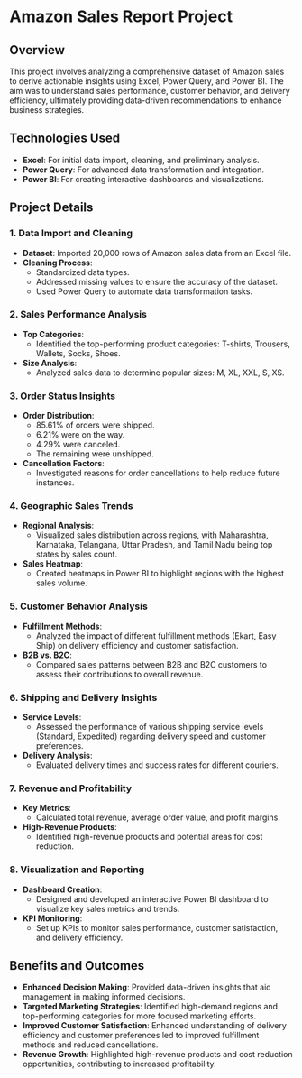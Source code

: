 # Amazon Sales Report Project

## Overview

This project involves analyzing a comprehensive dataset of Amazon sales to derive actionable insights using Excel, Power Query, and Power BI. The aim was to understand sales performance, customer behavior, and delivery efficiency, ultimately providing data-driven recommendations to enhance business strategies.

## Technologies Used

- **Excel**: For initial data import, cleaning, and preliminary analysis.
- **Power Query**: For advanced data transformation and integration.
- **Power BI**: For creating interactive dashboards and visualizations.

## Project Details

### 1. Data Import and Cleaning
- **Dataset**: Imported 20,000 rows of Amazon sales data from an Excel file.
- **Cleaning Process**: 
  - Standardized data types.
  - Addressed missing values to ensure the accuracy of the dataset.
  - Used Power Query to automate data transformation tasks.

### 2. Sales Performance Analysis
- **Top Categories**:
  - Identified the top-performing product categories: T-shirts, Trousers, Wallets, Socks, Shoes.
- **Size Analysis**:
  - Analyzed sales data to determine popular sizes: M, XL, XXL, S, XS.

### 3. Order Status Insights
- **Order Distribution**:
  - 85.61% of orders were shipped.
  - 6.21% were on the way.
  - 4.29% were canceled.
  - The remaining were unshipped.
- **Cancellation Factors**:
  - Investigated reasons for order cancellations to help reduce future instances.

### 4. Geographic Sales Trends
- **Regional Analysis**:
  - Visualized sales distribution across regions, with Maharashtra, Karnataka, Telangana, Uttar Pradesh, and Tamil Nadu being top states by sales count.
- **Sales Heatmap**:
  - Created heatmaps in Power BI to highlight regions with the highest sales volume.

### 5. Customer Behavior Analysis
- **Fulfillment Methods**:
  - Analyzed the impact of different fulfillment methods (Ekart, Easy Ship) on delivery efficiency and customer satisfaction.
- **B2B vs. B2C**:
  - Compared sales patterns between B2B and B2C customers to assess their contributions to overall revenue.

### 6. Shipping and Delivery Insights
- **Service Levels**:
  - Assessed the performance of various shipping service levels (Standard, Expedited) regarding delivery speed and customer preferences.
- **Delivery Analysis**:
  - Evaluated delivery times and success rates for different couriers.

### 7. Revenue and Profitability
- **Key Metrics**:
  - Calculated total revenue, average order value, and profit margins.
- **High-Revenue Products**:
  - Identified high-revenue products and potential areas for cost reduction.

### 8. Visualization and Reporting
- **Dashboard Creation**:
  - Designed and developed an interactive Power BI dashboard to visualize key sales metrics and trends.
- **KPI Monitoring**:
  - Set up KPIs to monitor sales performance, customer satisfaction, and delivery efficiency.

## Benefits and Outcomes

- **Enhanced Decision Making**: Provided data-driven insights that aid management in making informed decisions.
- **Targeted Marketing Strategies**: Identified high-demand regions and top-performing categories for more focused marketing efforts.
- **Improved Customer Satisfaction**: Enhanced understanding of delivery efficiency and customer preferences led to improved fulfillment methods and reduced cancellations.
- **Revenue Growth**: Highlighted high-revenue products and cost reduction opportunities, contributing to increased profitability.
